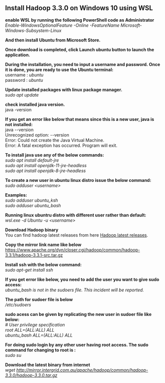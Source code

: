 ## Install Hadoop 3.3.0 on Windows 10 using WSL

**enable WSL by running the following PowerShell code as Administrator**  
*Enable-WindowsOptionalFeature -Online -FeatureName Microsoft-Windows-Subsystem-Linux*  

**And then install Ubuntu from Microsoft Store.**

**Once download is completed, click Launch ubuntu button to launch the application.**  

**During the installation, you need to input a username and password. Once it is done, you are ready to use the Ubuntu terminal:**  
username : *ubuntu*  
password : *ubuntu*  

  
  
**Update installed packages with linux package manager.**  
*sudo apt update*  

**check installed java version.**  
java -version  

**If you get an error like below that means since this is a new user, java is not installed:**  
java --version  
Unrecognized option: --version  
Error: Could not create the Java Virtual Machine.  
Error: A fatal exception has occurred. Program will exit.  

**To install java use any of the below commands:**  
*sudo apt install default-jre*  
*sudo apt install openjdk-11-jre-headless*  
*sudo apt install openjdk-8-jre-headless*  

**To create a new user in ubuntu linux distro issue the below command:**  
*sudo adduser \<username\>*  

**Examples:**  
*sudo adduser ubuntu_ksh*  
*sudo adduser ubuntu_bash*  

**Running linux ubuntru distro with different user rather than default:**  
*wsl.exe -d Ubuntu -u \<username\>*  

**Download Hadoop binary**  
You can find hadoop latest releases from here [Hadoop latest releases](https://hadoop.apache.org/releases.html "Hadoop latest releases from Apache").  

**Copy the mirror link name like below**  
https://www.apache.org/dyn/closer.cgi/hadoop/common/hadoop-3.3.1/hadoop-3.3.1-src.tar.gz

**Install ssh with the below command:**  
*sudo apt-get install ssh*  

**If you get error like below, you need to add the user you want to give sudo access:**  
*ubuntu_bash is not in the sudoers file.  This incident will be reported.*  

**The path for sudoer file is below**  
*/etc/sudoers*  


**sudo acess can be given by replicating the new user in sudoer file like below:**  
*# User privilege specification*  
*root    ALL=(ALL:ALL) ALL*  
*ubuntu_bash ALL=(ALL:ALL) ALL*  

**For doing sudo login by any other user having root access. The sudo command for changing to root is :**  
*sudo su*  

**Download the latest binary from internet**  
*wget http://mirror.intergrid.com.au/apache/hadoop/common/hadoop-3.3.0/hadoop-3.3.0.tar.gz*

